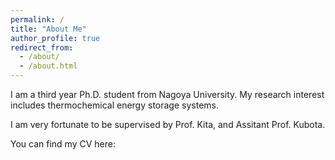 ```yaml
---
permalink: /
title: "About Me"
author_profile: true
redirect_from: 
  - /about/
  - /about.html
---
```


I am a third year Ph.D. student from Nagoya University. My research interest includes thermochemical energy storage systems.

I am very fortunate to be supervised by Prof. Kita, and Assitant Prof. Kubota.

You can find my CV here:
